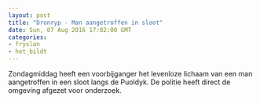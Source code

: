 ```yaml
---
layout: post
title: "Dronryp - Man aangetroffen in sloot"
date: Sun, 07 Aug 2016 17:02:00 GMT
categories: 
- fryslan 
- het_bildt 
---
```


Zondagmiddag heeft een voorbijganger het levenloze lichaam van een man aangetroffen in een sloot langs de Puoldyk. De politie heeft direct de omgeving afgezet voor onderzoek.
